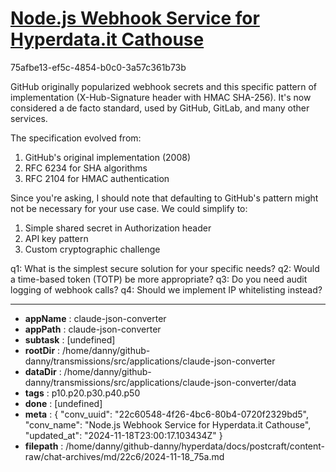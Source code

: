 # [Node.js Webhook Service for Hyperdata.it Cathouse](https://claude.ai/chat/22c60548-4f26-4bc6-80b4-0720f2329bd5)

75afbe13-ef5c-4854-b0c0-3a57c361b73b

 GitHub originally popularized webhook secrets and this specific pattern of implementation (X-Hub-Signature header with HMAC SHA-256). It's now considered a de facto standard, used by GitHub, GitLab, and many other services.

The specification evolved from:
1. GitHub's original implementation (2008)
2. RFC 6234 for SHA algorithms
3. RFC 2104 for HMAC authentication

Since you're asking, I should note that defaulting to GitHub's pattern might not be necessary for your use case. We could simplify to:

1. Simple shared secret in Authorization header
2. API key pattern
3. Custom cryptographic challenge

q1: What is the simplest secure solution for your specific needs?
q2: Would a time-based token (TOTP) be more appropriate?
q3: Do you need audit logging of webhook calls?
q4: Should we implement IP whitelisting instead?

---

* **appName** : claude-json-converter
* **appPath** : claude-json-converter
* **subtask** : [undefined]
* **rootDir** : /home/danny/github-danny/transmissions/src/applications/claude-json-converter
* **dataDir** : /home/danny/github-danny/transmissions/src/applications/claude-json-converter/data
* **tags** : p10.p20.p30.p40.p50
* **done** : [undefined]
* **meta** : {
  "conv_uuid": "22c60548-4f26-4bc6-80b4-0720f2329bd5",
  "conv_name": "Node.js Webhook Service for Hyperdata.it Cathouse",
  "updated_at": "2024-11-18T23:00:17.103434Z"
}
* **filepath** : /home/danny/github-danny/hyperdata/docs/postcraft/content-raw/chat-archives/md/22c6/2024-11-18_75a.md